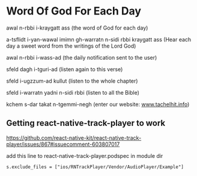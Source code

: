 # Word Of God For Each Day

awal n-rbbi i-kraygatt ass (the word of God for each day)

a-tsflidt i-yan-wawal imimn gh-warratn n-sidi rbbi kraygatt ass (Hear each day a sweet word from the writings of the Lord God)

awal n-rbbi i-wass-ad (the daily notification sent to the user)

sfeld dagh i-tguri-ad (listen again to this verse)

sfeld i-ugzzum-ad kullut (listen to the whole chapter)

sfeld i-warratn yadni n-sidi rbbi (listen to all the Bible)

kchem s-dar takat n-tgemmi-negh  (enter our website: www.tachelhit.info)

## Getting react-native-track-player to work

https://github.com/react-native-kit/react-native-track-player/issues/867#issuecomment-603807017

add this line to react-native-track-player.podspec in module dir

```pod
s.exclude_files = ["ios/RNTrackPlayer/Vendor/AudioPlayer/Example"]
```
